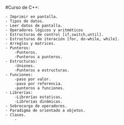 #Curso de C++:

    - Imprimir en pantalla.
    - Tipos de datos.
    - Leer datos de pantalla.
    - Operadores lógicos y aritméticos
    - Estructuras de control [if,switch,until].
    - Estructuras de iteración [for, do-while, while].
    - Arreglos y matrices.
    - Punteros:
        -Punteros.
        -Punteros a punteros.
    - Estructuras:
        -Uniones.
        -Punteros a estructuras.
    - Funciones:
        -paso por valor.
        -paso por referencia.
        -punteros a funciones.
    - Librerías:
        -Librerías estaticas.
        -Libŕerías dinámicas.
    - Sobrecarga de operadores.
    - Paradigma de orientado a objetos.
    - Clases.
        - 
